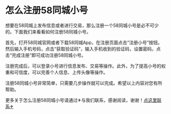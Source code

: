 # 怎么注册58同城小号

想要在58同城上发布信息或者进行交易，那么注册一个58同城小号是必不可少的。下面我们来看看如何注册58同城小号。

首先，打开58同城官网或者下载58同城App，在注册页面点击“注册小号”按钮。然后输入手机号码，点击“获取验证码”，输入手机收到的验证码，设置密码，点击“完成注册”即可成功注册58同城小号。

注册完成后，可以登录小号进行信息发布、交易等操作。此外，为了提高小号的权重和可信度，可以完善个人信息、上传头像等操作。

注册58同城小号非常简单，只需要几步操作就可以完成。希望以上内容对您有所帮助。

更多关于怎么注册58同城小号请通过✈与我们联系，感谢阅读，谢谢！[点这里联系✈](https://1.k02.cc)